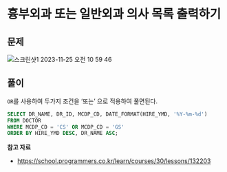 # 흉부외과 또는 일반외과 의사 목록 출력하기

## 문제

![스크린샷1 2023-11-25 오전 10 59 46](https://github.com/Heo-y-y/development-blog/assets/112863029/f11a165f-5d63-440e-a998-0ac80441dfd3)

## 풀이

`OR`를 사용하여 두가지 조건을 ‘또는’ 으로 적용하여 풀면된다.

```sql
SELECT DR_NAME, DR_ID, MCDP_CD, DATE_FORMAT(HIRE_YMD, '%Y-%m-%d')
FROM DOCTOR
WHERE MCDP_CD = 'CS' OR MCDP_CD = 'GS'
ORDER BY HIRE_YMD DESC, DR_NAME ASC;
```

**참고 자료**

- <https://school.programmers.co.kr/learn/courses/30/lessons/132203>
